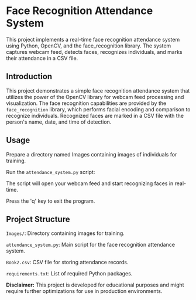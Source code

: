 # Face Recognition Attendance System

This project implements a real-time face recognition attendance system using Python, OpenCV, and the face_recognition library. The system captures webcam feed, detects faces, recognizes individuals, and marks their attendance in a CSV file.

## Introduction

This project demonstrates a simple face recognition attendance system that utilizes the power of the OpenCV library for webcam feed processing and visualization. The face recognition capabilities are provided by the `face_recognition` library, which performs facial encoding and comparison to recognize individuals. Recognized faces are marked in a CSV file with the person's name, date, and time of detection.

## Usage
Prepare a directory named Images containing images of individuals for training.

Run the `attendance_system.py` script:

The script will open your webcam feed and start recognizing faces in real-time.

Press the 'q' key to exit the program.

## Project Structure
`Images/`: Directory containing images for training.

`attendance_system.py`: Main script for the face recognition attendance system.

`Book2.csv`: CSV file for storing attendance records.

`requirements.txt`: List of required Python packages.

**Disclaimer:** This project is developed for educational purposes and might require further optimizations for use in production environments.
